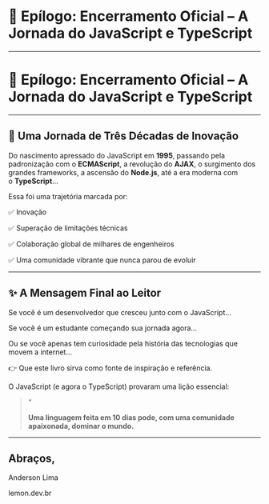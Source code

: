 # 📖 Epílogo: Encerramento Oficial – A Jornada do JavaScript e TypeScript

---

# **📖 Epílogo: Encerramento Oficial – A Jornada do JavaScript e TypeScript**

---

## **🏁 Uma Jornada de Três Décadas de Inovação**

Do nascimento apressado do JavaScript em **1995**, passando pela padronização com o **ECMAScript**, a revolução do **AJAX**, o surgimento dos grandes frameworks, a ascensão do **Node.js**, até a era moderna com o **TypeScript**…

Essa foi uma trajetória marcada por:

✅ Inovação

✅ Superação de limitações técnicas

✅ Colaboração global de milhares de engenheiros

✅ Uma comunidade vibrante que nunca parou de evoluir

---

## **✨ A Mensagem Final ao Leitor**

Se você é um desenvolvedor que cresceu junto com o JavaScript…

Se você é um estudante começando sua jornada agora…

Ou se você apenas tem curiosidade pela história das tecnologias que movem a internet…

👉 Que este livro sirva como fonte de inspiração e referência.

O JavaScript (e agora o TypeScript) provaram uma lição essencial:

> “
> 
> 
> **Uma linguagem feita em 10 dias pode, com uma comunidade apaixonada, dominar o mundo.**
> 

---

## Abraços,

Anderson Lima

lemon.dev.br